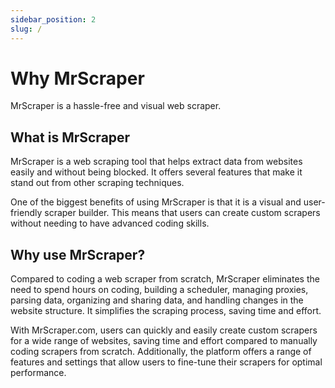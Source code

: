 ```yaml
---
sidebar_position: 2
slug: /
---
```


# Why MrScraper

MrScraper is a hassle-free and visual web scraper.

## What is MrScraper

MrScraper is a web scraping tool that helps extract data from websites easily and without being blocked. It offers several features that make it stand out from other scraping techniques.

One of the biggest benefits of using MrScraper is that it is a visual and user-friendly scraper builder. This means that users can create custom scrapers without needing to have advanced coding skills.

## Why use MrScraper?

Compared to coding a web scraper from scratch, MrScraper eliminates the need to spend hours on coding, building a scheduler, managing proxies, parsing data, organizing and sharing data, and handling changes in the website structure. It simplifies the scraping process, saving time and effort.

With MrScraper.com, users can quickly and easily create custom scrapers for a wide range of websites, saving time and effort compared to manually coding scrapers from scratch. Additionally, the platform offers a range of features and settings that allow users to fine-tune their scrapers for optimal performance.
